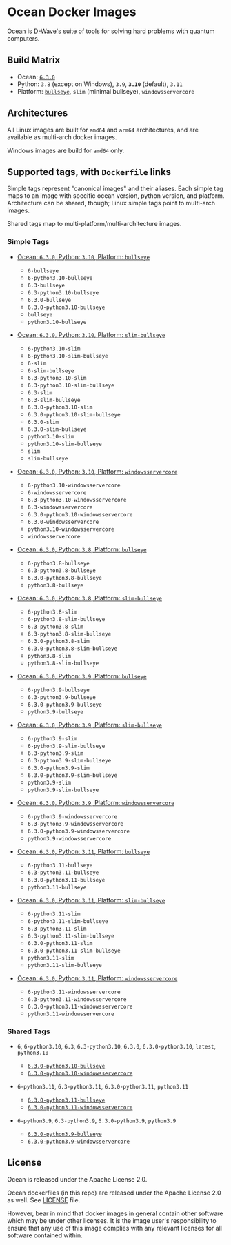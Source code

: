 # Ocean Docker Images

[Ocean](https://docs.ocean.dwavesys.com/en/stable) is
[D-Wave's](<https://www.dwavesys.com>) suite of tools for solving hard problems
with quantum computers.


## Build Matrix

- Ocean: [`6.3.0`](https://github.com/dwavesystems/dwave-ocean-sdk/releases/6.3.0)
- Python: `3.8` (except on Windows), `3.9`, **`3.10`** (default), `3.11`
- Platform: [`bullseye`](https://wiki.debian.org/DebianBullseye), `slim` (minimal bullseye), `windowsservercore`


## Architectures

All Linux images are built for `amd64` and `arm64` architectures, and are available
as multi-arch docker images.

Windows images are build for `amd64` only.


## Supported tags, with `Dockerfile` links

Simple tags represent "canonical images" and their aliases. Each simple tag maps
to an image with specific ocean version, python version, and platform.
Architecture can be shared, though; Linux simple tags point to multi-arch images.

Shared tags map to multi-platform/multi-architecture images.

### Simple Tags

- [Ocean: `6.3.0`, Python: `3.10`, Platform: `bullseye`](https://github.com/dwavesystems/ocean-docker/blob/master/dockerfiles/6/python3.10/bullseye/Dockerfile)
  - `6-bullseye`
  - `6-python3.10-bullseye`
  - `6.3-bullseye`
  - `6.3-python3.10-bullseye`
  - `6.3.0-bullseye`
  - `6.3.0-python3.10-bullseye`
  - `bullseye`
  - `python3.10-bullseye`

- [Ocean: `6.3.0`, Python: `3.10`, Platform: `slim-bullseye`](https://github.com/dwavesystems/ocean-docker/blob/master/dockerfiles/6/python3.10/slim-bullseye/Dockerfile)
  - `6-python3.10-slim`
  - `6-python3.10-slim-bullseye`
  - `6-slim`
  - `6-slim-bullseye`
  - `6.3-python3.10-slim`
  - `6.3-python3.10-slim-bullseye`
  - `6.3-slim`
  - `6.3-slim-bullseye`
  - `6.3.0-python3.10-slim`
  - `6.3.0-python3.10-slim-bullseye`
  - `6.3.0-slim`
  - `6.3.0-slim-bullseye`
  - `python3.10-slim`
  - `python3.10-slim-bullseye`
  - `slim`
  - `slim-bullseye`

- [Ocean: `6.3.0`, Python: `3.10`, Platform: `windowsservercore`](https://github.com/dwavesystems/ocean-docker/blob/master/dockerfiles/6/python3.10/windowsservercore/Dockerfile)
  - `6-python3.10-windowsservercore`
  - `6-windowsservercore`
  - `6.3-python3.10-windowsservercore`
  - `6.3-windowsservercore`
  - `6.3.0-python3.10-windowsservercore`
  - `6.3.0-windowsservercore`
  - `python3.10-windowsservercore`
  - `windowsservercore`

- [Ocean: `6.3.0`, Python: `3.8`, Platform: `bullseye`](https://github.com/dwavesystems/ocean-docker/blob/master/dockerfiles/6/python3.8/bullseye/Dockerfile)
  - `6-python3.8-bullseye`
  - `6.3-python3.8-bullseye`
  - `6.3.0-python3.8-bullseye`
  - `python3.8-bullseye`

- [Ocean: `6.3.0`, Python: `3.8`, Platform: `slim-bullseye`](https://github.com/dwavesystems/ocean-docker/blob/master/dockerfiles/6/python3.8/slim-bullseye/Dockerfile)
  - `6-python3.8-slim`
  - `6-python3.8-slim-bullseye`
  - `6.3-python3.8-slim`
  - `6.3-python3.8-slim-bullseye`
  - `6.3.0-python3.8-slim`
  - `6.3.0-python3.8-slim-bullseye`
  - `python3.8-slim`
  - `python3.8-slim-bullseye`

- [Ocean: `6.3.0`, Python: `3.9`, Platform: `bullseye`](https://github.com/dwavesystems/ocean-docker/blob/master/dockerfiles/6/python3.9/bullseye/Dockerfile)
  - `6-python3.9-bullseye`
  - `6.3-python3.9-bullseye`
  - `6.3.0-python3.9-bullseye`
  - `python3.9-bullseye`

- [Ocean: `6.3.0`, Python: `3.9`, Platform: `slim-bullseye`](https://github.com/dwavesystems/ocean-docker/blob/master/dockerfiles/6/python3.9/slim-bullseye/Dockerfile)
  - `6-python3.9-slim`
  - `6-python3.9-slim-bullseye`
  - `6.3-python3.9-slim`
  - `6.3-python3.9-slim-bullseye`
  - `6.3.0-python3.9-slim`
  - `6.3.0-python3.9-slim-bullseye`
  - `python3.9-slim`
  - `python3.9-slim-bullseye`

- [Ocean: `6.3.0`, Python: `3.9`, Platform: `windowsservercore`](https://github.com/dwavesystems/ocean-docker/blob/master/dockerfiles/6/python3.9/windowsservercore/Dockerfile)
  - `6-python3.9-windowsservercore`
  - `6.3-python3.9-windowsservercore`
  - `6.3.0-python3.9-windowsservercore`
  - `python3.9-windowsservercore`

- [Ocean: `6.3.0`, Python: `3.11`, Platform: `bullseye`](https://github.com/dwavesystems/ocean-docker/blob/master/dockerfiles/6/python3.11/bullseye/Dockerfile)
  - `6-python3.11-bullseye`
  - `6.3-python3.11-bullseye`
  - `6.3.0-python3.11-bullseye`
  - `python3.11-bullseye`

- [Ocean: `6.3.0`, Python: `3.11`, Platform: `slim-bullseye`](https://github.com/dwavesystems/ocean-docker/blob/master/dockerfiles/6/python3.11/slim-bullseye/Dockerfile)
  - `6-python3.11-slim`
  - `6-python3.11-slim-bullseye`
  - `6.3-python3.11-slim`
  - `6.3-python3.11-slim-bullseye`
  - `6.3.0-python3.11-slim`
  - `6.3.0-python3.11-slim-bullseye`
  - `python3.11-slim`
  - `python3.11-slim-bullseye`

- [Ocean: `6.3.0`, Python: `3.11`, Platform: `windowsservercore`](https://github.com/dwavesystems/ocean-docker/blob/master/dockerfiles/6/python3.11/windowsservercore/Dockerfile)
  - `6-python3.11-windowsservercore`
  - `6.3-python3.11-windowsservercore`
  - `6.3.0-python3.11-windowsservercore`
  - `python3.11-windowsservercore`


### Shared Tags

- `6`, `6-python3.10`, `6.3`, `6.3-python3.10`, `6.3.0`, `6.3.0-python3.10`, `latest`, `python3.10`
  - [`6.3.0-python3.10-bullseye`](https://github.com/dwavesystems/ocean-docker/blob/master/dockerfiles/6/python3.10/bullseye/Dockerfile)
  - [`6.3.0-python3.10-windowsservercore`](https://github.com/dwavesystems/ocean-docker/blob/master/dockerfiles/6/python3.10/windowsservercore/Dockerfile)

- `6-python3.11`, `6.3-python3.11`, `6.3.0-python3.11`, `python3.11`
  - [`6.3.0-python3.11-bullseye`](https://github.com/dwavesystems/ocean-docker/blob/master/dockerfiles/6/python3.11/bullseye/Dockerfile)
  - [`6.3.0-python3.11-windowsservercore`](https://github.com/dwavesystems/ocean-docker/blob/master/dockerfiles/6/python3.11/windowsservercore/Dockerfile)

- `6-python3.9`, `6.3-python3.9`, `6.3.0-python3.9`, `python3.9`
  - [`6.3.0-python3.9-bullseye`](https://github.com/dwavesystems/ocean-docker/blob/master/dockerfiles/6/python3.9/bullseye/Dockerfile)
  - [`6.3.0-python3.9-windowsservercore`](https://github.com/dwavesystems/ocean-docker/blob/master/dockerfiles/6/python3.9/windowsservercore/Dockerfile)



## License

Ocean is released under the Apache License 2.0.

Ocean dockerfiles (in this repo) are released under the Apache License 2.0 as well.
See [LICENSE](./LICENSE) file.

However, bear in mind that docker images in general contain other software which
may be under other licenses. It is the image user's responsibility to ensure
that any use of this image complies with any relevant licenses for all software
contained within.

